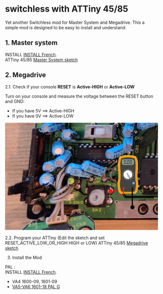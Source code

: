 # switchless with ATTiny 45/85
Yet another Switchless mod for Master System and Megadrive.
This a simple mod is designed to be easy to install and understand.


## 1. Master system
INSTALL [INSTALL French](MasterSystem/INSTALL_MS2_fr.md).  
ATTiny 45/85 [Master System sketch](MasterSystem/switchless/switchless.ino)


## 2. Megadrive

2.1. Check if your console **RESET** is **Active-HIGH** or **Active-LOW**

Turn on your console and measure the voltage between the RESET button and GND:
- If you have 5V ==> Active-HIGH
- If you have 0V ==> Active-LOW

![Reset](Megadrive/Reset.png)

2.2. Program your ATTiny (Edit the sketch and set RESET_ACTIVE_LOW_OR_HIGH HIGH or LOW)
ATTiny 45/85 [Megadrive sketch](Megadrive/switchless/switchless.ino)

3. Install the Mod

PAL :  
INSTALL [INSTALL French](Megadrive/INSTALL_MD1.md).  
- VA4 1600-09, 1601-09  
- [VA5-VA6 1601-18 PAL G](Megadrive/1601-18)
